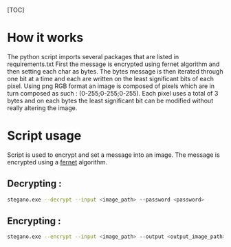 [TOC]

# How it works 

The python script imports several packages that are listed in requirements.txt 
First the message is encrypted using fernet algorithm and then setting each char as bytes. The bytes message is then iterated through one bit at a time and each are written on the least significant bits of each pixel. 
Using png RGB format an image is composed of pixels which are in turn composed as such : (0-255;0-255;0-255). Each pixel uses a total of 3 bytes and on each bytes the least significant bit can be modified without really altering the image. 

# Script usage

Script is used to encrypt and set a message into an image. 
The message is encrypted using a [fernet](https://cryptography.io/en/latest/fernet/) algorithm.

## Decrypting : 
```bash
stegano.exe --decrypt --input <image_path> --password <password>
```
## Encrypting :
```bash
stegano.exe --encrypt --input <image_path> --output <output_image_path> --text_file <test_file_path> --password <password>
```
